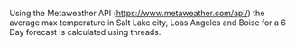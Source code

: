 Using the Metaweather API (https://www.metaweather.com/api/) the average max temperature in Salt Lake city, Loas Angeles and Boise for a 6 Day forecast is calculated using threads.